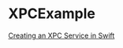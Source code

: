 # XPCExample

[Creating an XPC Service in Swift](https://matthewminer.com/2018/08/25/creating-an-xpc-service-in-swift.html)

